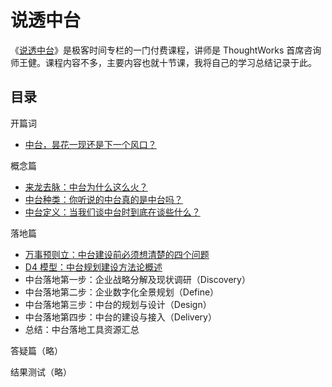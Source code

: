 # 说透中台

《[说透中台](http://gk.link/a/11wKQ)》是极客时间专栏的一门付费课程，讲师是 ThoughtWorks 首席咨询师王健。课程内容不多，主要内容也就十节课，我将自己的学习总结记录于此。

## 目录

开篇词

- [中台，昙花一现还是下一个风口？](./0.中台，昙花一现还是下一个风口？.md)

概念篇

- [来龙去脉：中台为什么这么火？](./1.来龙去脉：中台为什么这么火？.md)
- [中台种类：你听说的中台真的是中台吗？](./2.中台种类：你听说的中台真的是中台吗？.md)
- [中台定义：当我们谈中台时到底在谈些什么？](./3.中台定义：当我们谈中台时到底在谈些什么？.md)

落地篇

- [万事预则立：中台建设前必须想清楚的四个问题](./4.万事预则立：中台建设前必须想清楚的四个问题.md)
- [D4 模型：中台规划建设方法论概述](./5.D4模型：中台规划建设方法论概述.md)
- 中台落地第一步：企业战略分解及现状调研（Discovery）
- 中台落地第二步：企业数字化全景规划（Define）
- 中台落地第三步：中台的规划与设计（Design）
- 中台落地第四步：中台的建设与接入（Delivery）
- 总结：中台落地工具资源汇总

答疑篇（略）

结果测试（略）

